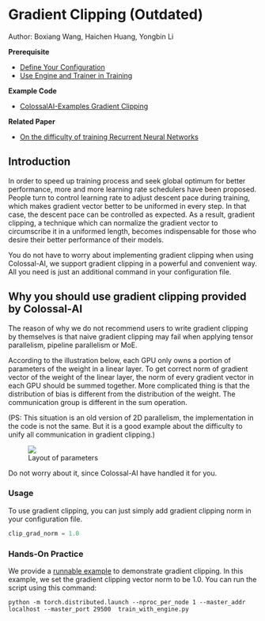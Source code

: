 # Gradient Clipping (Outdated)

Author: Boxiang Wang, Haichen Huang, Yongbin Li

**Prerequisite**
- [Define Your Configuration](../basics/define_your_config.md)
- [Use Engine and Trainer in Training](../basics/engine_trainer.md)

**Example Code**
- [ColossalAI-Examples Gradient Clipping](https://github.com/hpcaitech/ColossalAI-Examples/tree/main/features/gradient_clipping)

**Related Paper**
- [On the difficulty of training Recurrent Neural Networks](https://arxiv.org/abs/1211.5063)

## Introduction

In order to speed up training process and seek global optimum for better performance, more and more learning
rate schedulers have been proposed. People turn to control learning rate to adjust descent pace during training,
which makes gradient vector better to be uniformed in every step. In that case, the descent pace can be
controlled as expected. As a result, gradient clipping, a technique which can normalize the gradient vector
to circumscribe it in a uniformed length, becomes indispensable for those who desire their better
performance of their models.

You do not have to worry about implementing gradient clipping when using Colossal-AI, we support gradient
clipping in a powerful and convenient way. All you need is just an additional command in your configuration
file.

## Why you should use gradient clipping provided by Colossal-AI

The reason of why we do not recommend users to write gradient clipping by themselves is that naive gradient clipping
may fail when applying tensor parallelism, pipeline parallelism or MoE.

According to the illustration below, each GPU only owns a portion of parameters of the weight in a linear layer.
To get correct norm of gradient vector of the weight of the linear layer, the norm of every gradient vector in each GPU
should be summed together.
More complicated thing is that the distribution of bias is different from the distribution of the weight.
The communication group is different in the sum operation.

(PS: This situation is an old version of 2D parallelism, the implementation in the code is not the same.
But it is a good example about the difficulty to unify all communication in gradient clipping.)

<figure style={{textAlign: "center"}}>
<img src="https://s2.loli.net/2022/01/28/KXiJPHt3Dum82cA.png"/>
<figcaption>Layout of parameters</figcaption>
</figure>

Do not worry about it, since Colossal-AI have handled it for you.

### Usage
To use gradient clipping, you can just simply add gradient clipping norm in your configuration file.
```python
clip_grad_norm = 1.0
```

### Hands-On Practice

We provide a [runnable example](https://github.com/hpcaitech/ColossalAI-Examples/tree/main/features/gradient_clipping)
to demonstrate gradient clipping. In this example, we set the gradient clipping vector norm to be 1.0. You can run the script using this command:

```shell
python -m torch.distributed.launch --nproc_per_node 1 --master_addr localhost --master_port 29500  train_with_engine.py
```

<!-- doc-test-command: torchrun --standalone --nproc_per_node=1 gradient_clipping.py  -->
